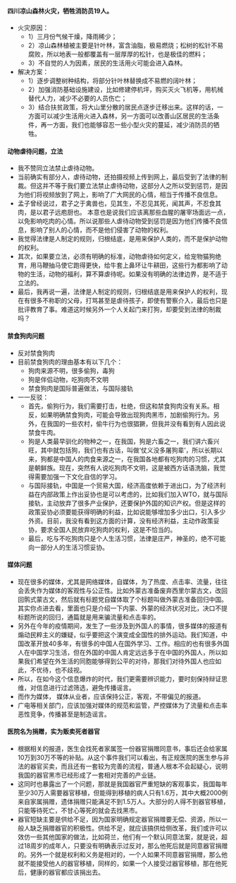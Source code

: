 #### 四川凉山森林火灾，牺牲消防员19人。
+ 火灾原因：
  - 1）三月份气候干燥，降雨稀少；
  - 2）凉山森林植被主要是针叶林，富含油脂，极易燃烧；松树的松针不易腐败，所以地表一般都覆盖有一层厚厚的松针，也是极佳的燃料；
  - 3）不自觉的人为因素，居民的生活用火可能会进入森林。
+ 解决方案：
  - 1）逐步调整树种结构，将部分针叶林替换成不易燃的阔叶林；
  - 2）加强消防基础设施建设，比如修建停机坪，购买灭火飞机等，用机械替代人力，减少不必要的人员伤亡；
  - 3）结合扶贫政策，将大山里分散的居民点逐步迁移出来。这样的话，一方面可以减少生活用火进入森林，另一方面可以改善山区居民的生活条件，再一方面，我们也能够容忍一些小型火灾的蔓延，减少消防员的牺牲。


#### 动物虐待问题，立法
  + 我不赞同立法禁止虐待动物。
  + 当前确实有部分人，虐待动物，还拍摄视频上传到网上，最后受到了法律的制裁。但这并不等于我们要立法禁止虐待动物，这部分人之所以受到惩罚，是因为他们将视频放到了网上，影响了广大网民的心情，相当于传播不良信息。
  + 孟子曾经说过，君子之于禽兽也，见其生，不忍见其死，闻其声，不忍食其肉，是以君子远庖厨也。
本意也是说我们应该离那些血腥的屠宰场面远一点，以免影响吃肉的心情。所以说那些人虐待动物受到惩罚是因为他们传播不良信息，影响了别人的心情，而不是他们侵害了动物的权利。
  + 我觉得法律是人制定的规则，归根结底，是用来保护人类的，而不是保护动物的权利。
  + 其次，如果要立法，必须有明确的标准，动物虐待如何定义，给宠物猫狗绝育，用马鞭抽马使它跑得更快，给牛套上鼻环让牛耕田，这些行为都影响了动物的生活，动物的福利，算不算虐待呢。如果没有明确的法律边界，是不适于立法的。
  + 最后，我再说一遍，法律是人制定的规则，归根结底是用来保护人的权利，现在有很多不称职的父母，打骂甚至是虐待孩子，即使有警察介入，最后也只是批评教育了事。难道这时候另外一个人关起门来打狗，却要受到法律的制裁吗？

#### 禁食狗肉问题
  + 反对禁食狗肉
  + 目前禁食狗肉的理由基本有以下几个：
    - 狗肉来源不明，很多偷狗，毒狗
    - 狗是伴侣动物，吃狗肉不文明
    - 禁食狗肉是国际普遍做法，与国际接轨
  + 一一反驳：
    - 首先，偷狗行为，我们需要打击，杜绝，但这和禁食狗肉没有关系。相反，如果明确禁食狗肉，可能会导致出现狗肉黑市，加剧偷狗行为。另外，在我国的一些农村，偷牛行为也很猖獗，但我并没有看到有人因此说禁食牛肉。
    - 狗是人类最早驯化的物种之一，在我国，狗是六畜之一，我们讲六畜兴旺，其中就包括狗，我们也有古话，叫做‘仗义没多屠狗辈’，所以长期以来，狗都是中国人的肉食来源之一，在我国各地都有吃狗肉的习惯，尤其是朝鲜族。现在，突然有人说吃狗肉不文明，这是被西方话语洗脑，我觉得需要加强一下文化自信的学习。
    - 与国际接轨，中国是一个贸易大国，经济高度依赖于进出口，为了经济利益在内部政策上作出妥协也是可以考虑的，比如我们加入WTO，就与国际接轨，主动放弃了很多产业保护，还要保护外国的知识产权。但是这样的政策妥协必须要能获得明确的利益，比如说能够增加多少出口，引入多少外资。目前，我没有看到这方面的计算，没有经济利益，主动作政策妥协，要求全国人民放弃吃狗肉的权利，这是不恰当的。
    - 最后，吃与不吃狗肉只是个人生活习惯，法律是庄严，神圣的，绝不可能向一部分人的生活习惯妥协。

#### 媒体问题
  + 现在很多的媒体，尤其是网络媒体，自媒体，为了热度、点击率、流量，往往会丢失作为媒体的客观性与公正性。比如外蒙古准备废弃西里尔蒙古文，改回回鹘式蒙古文，然后就有标题党自媒体取了个标题叫做外蒙古准备回归中国。其实你点进去看，里面也只是介绍一下内蒙、外蒙的经济状况对比，决口不提标题所说的回归，通篇就是用来骗流量和点击率的。
  + 另外在今年的疫情期间，发生了一些涉及到外国人的事情，很多媒体的报道有煽动民粹主义的嫌疑，似乎要把这个演变成全国性的排外运动。我们知道，中国改革开放40多年，有很多的中国人在国外学习、工作。相应的也有很多外国人在中国学习生活，但在外国的中国人肯定远远多于在中国的外国人，所以如果我们希望在外生活的同胞能够得到公平的对待，那我们对待外国人也应如此，不优待，也不歧视。
  + 所以，在如今这个信息爆炸的时代，我们更需要辨识能力，要时刻保持辩证思维，对信息进行过滤筛选，避免传播谣言。
  + 而作为媒体， 媒体从业者，应该保持公正，客观，不带偏见的报道。
  + 广电等相关部门，应该加强对媒体的规范和监管，严控媒体为了流量和点击率恶性竞争，传播甚至是制造谣言。

#### 医院名为捐赠，实为贩卖死者器官
  + 根据相关的报道，医生会找死者家属签一份器官捐赠同意书，事后还会给家属10万到30万不等的补贴。从这个事件我们可以看出，有正规医院的医生参与非法的器官买卖，而且还有一套较为完善的流程，普通人根本不会起疑心，说明我国的器官黑市已经形成了一套相对完善的产业链。
  + 这同时也暴露出了一个问题，那就是我国器官严重短缺的客观事实，我国每年至少30万人需要器官移植，但能得到移植的病人只有1.6万，其中大概2000例来自家属捐赠，遗体捐赠只能满足不到1.5万人。大部分的人得不到器官移植，只能等待死亡，不甘心等死的就会去找黑市。
  + 器官短缺主要是供给不足，因为国家明确规定器官捐赠要无偿、资源，所以一般人缺乏捐赠器官的积极性。供给不足，就应该搞供给侧改革，我们或许可以效仿一些其他国家的做法，比如荷兰，他们有一个默认同意法案，就是说，超过18周岁的成年人，只要没有明确表示过反对，那么他死后就是同意器官捐赠的。另外一个就是权利和义务是相对的，一个人如果不同意器官捐赠，那么他就不能接受他人的器官移植，同样的，如果一个人接受过器官移植，那在他死后，健康的器官都应该捐出去。


